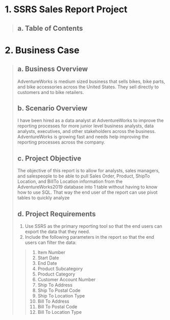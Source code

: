# 1. SSRS Sales Report Project
> ## a. Table of Contents

# 2. Business Case
> ## a. Business Overview
> AdventureWorks is medium sized business that sells bikes, bike parts, and bike accessories across the United States. They sell directly to customers and to bike retailers.
> ## b. Scenario Overview
>  I have been hired as a data analyst at AdventureWorks to improve the reporting processes for more junior level business analysts, data analysts, executives, and other stakeholders across the business. AdventureWorks is growing fast and needs help improving the reporting processes across the company.
> ## c. Project Objective
> The objective of this report is to allow for analysts, sales managers, and salespeople to be able to pull Sales Order, Product, ShipTo Location, and BillTo Location information from the AdventureWorks2019 database into 1 table without having to know how to use SQL. That way the end user of the report can use pivot tables to quickly analyze 
> ## d. Project Requirements
> 1. Use SSRS as the primary reporting tool so that the end users can export the data that they need.
> 1. Include the following parameters in the report so that the end users can filter the data:
>> 1. Item Number
>> 1. Start Date
>> 1. End Date
>> 1. Product Subcategory
>> 1. Product Category
>> 1. Customer Account Number
>> 1. Ship To Address
>> 1. Ship To Postal Code
>> 1. Ship To Location Type
>> 1. Bill To Address
>> 1. Bill To Postal Code
>> 1. Bill To Location Type
